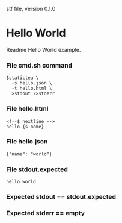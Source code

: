 stf file, version 0.1.0

# Hello World

Readme Hello World example.

### File cmd.sh command

~~~
$statictea \
  -s hello.json \
  -t hello.html \
  >stdout 2>stderr
~~~

### File hello.html

~~~
<!--$ nextline -->
hello {s.name}
~~~

### File hello.json

~~~
{"name": "world"}
~~~

### File stdout.expected

~~~
hello world
~~~

### Expected stdout == stdout.expected
### Expected stderr == empty

